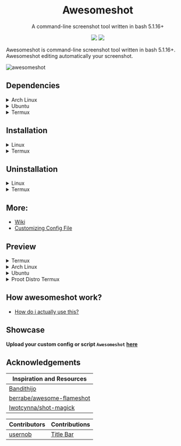 <h1 align="center">Awesomeshot</h1>
<p align="center">A command-line screenshot tool written in bash 5.1.16+</p>

<p align="center">
<a href="./LICENSE.md"><img src="https://img.shields.io/badge/license-MIT-blue.svg"></a>
<a href="https://github.com/Awesomesh0t/awesomeshot/releases"><img src="https://img.shields.io/github/release/Awesomesh0t/awesomeshot.svg"></a>
</p>

Awesomeshot is command-line screenshot tool written in bash 5.1.16+. Awesomeshot editing automatically your screenshot.

<img src="https://user-images.githubusercontent.com/64394320/170211137-554dfd78-8424-4699-876c-7483b45de068.png" alt="awesomeshot">

## Dependencies

<details>
<summary>Arch Linux</summary>

### Packages

```bash
sudo pacman -S imagemagick flameshot dunst xclip bc make
```

</details>

<details>
<summary>Ubuntu</summary>

### Packages

```bash
sudo apt install imagemagick flameshot dunst xclip bc make
```

</details>

<details>
<summary>Termux</summary>

### Application

- [Termux:API](https://f-droid.org/en/packages/com.termux.api/)

> Optional

- [Screen Master](https://play.google.com/store/apps/details?id=pro.capture.screenshot)

### Packages

```bash
pkg i -y termux-api imagemagick inotify-tools bc make ncurses-utils
```

</details>

## Installation

<details>
<summary>Linux</summary>

### Download or Clone

- Download or clone the latest release.
  <br>

```bash
git clone -b linux https://github.com/Awesomesh0t/awesomeshot
```

- Run `make install` inside the script directory to install the script.
  <br>

```bash
sudo make install
```

</details>

<details>
<summary>Termux</summary>

### Download or Clone

- Download or clone the latest release.
  <br>

```bash
git clone -b termux https://github.com/Awesomesh0t/awesomeshot
```

- Run `make install` inside the script directory to install the script.
  <br>

```bash
make install
```

</details>

## Uninstallation

<details>
<summary>Linux</summary>

> Run `sudo make uninstall` inside the script directory to uninstall the script.

```bash
sudo make uninstall
```

</details>

<details>
<summary>Termux</summary>

> Run `make uninstall` inside the script directory to uninstall the script.

```bash
make uninstall
```

</details>

## More:

- [Wiki](https://github.com/Awesomesh0t/awesomeshot/wiki)
- [Customizing Config File](https://github.com/Awesomesh0t/awesomeshot/wiki/Customizing-Config-File)

## Preview

<details>
<summary>Termux</summary>

> In this video I'm using SSH from my laptop to remote Termux, so it can be use in my desktop terminal

https://user-images.githubusercontent.com/64394320/196841144-907d873f-1168-4bcf-9f83-3a0b9571a9de.mp4

> Result

![result](https://user-images.githubusercontent.com/64394320/196842757-e9da87ad-e8b3-47a1-9c5f-cbb656a1256e.png)

</details>

<details>
<summary>Arch Linux</summary>

https://user-images.githubusercontent.com/64394320/188277211-e4414d4e-e412-400e-8364-4162ca345d09.mp4

> For awesomeshot can run without terminal, i just made a shortcut
> ![Arch Linux](https://user-images.githubusercontent.com/64394320/189496189-0d0fbc51-91f4-4673-85ac-87fc5bc799b2.png)

</details>

<details>
<summary>Ubuntu</summary>

https://user-images.githubusercontent.com/64394320/192626023-8c2612f2-0c19-4fae-afe0-bc084f355587.mp4

> In this option, flameshot not work at wayland (Ubuntu 22.04 Using Wayland) and i change to use `gnome-screenshot --area -f` command
> ![Ubuntu](https://user-images.githubusercontent.com/64394320/190963341-3dd96a9d-e227-4b6b-8bcb-7e9c17fb6c39.png)

</details>

<details>
<summary>Proot Distro Termux</summary>

https://user-images.githubusercontent.com/64394320/189495213-c102c789-bae9-439e-887c-bd09b822f09b.mp4

> In this option, idk why `flameshot gui --raw` can't be run and i change to use `scrot -F` command
> ![Termux Proot Distro](https://user-images.githubusercontent.com/64394320/189495515-27430ac3-9bc7-441f-be6b-fed58c2acc32.png)

</details>

## How awesomeshot work?

- [How do i actually use this?](https://github.com/Awesomesh0t/awesomeshot/issues/2#issuecomment-1052047095)

## Showcase

**Upload your custom config or script `Awesomeshot` [here](https://github.com/Awesomesh0t/awesomeshot/issues/4)**

## Acknowledgements

| Inspiration and Resources                                                                                 |
| --------------------------------------------------------------------------------------------------------- |
| [Bandithijo](https://bandithijo.github.io/blog/memodifikasi-screenshot-dari-flameshot-dengan-imagemagick) |
| [berrabe/awesome-flameshot](https://github.com/berrabe/awesome-flameshot)                                 |
| [lwotcynna/shot-magick](https://github.com/lwotcynna/shot-magick)                                         |

| **Contributors**                      | **Contributions**                                              |
| ------------------------------------- | -------------------------------------------------------------- |
| [usernob](https://github.com/usernob) | [Title Bar](https://github.com/Awesomesh0t/awesomeshot/pull/5) |

